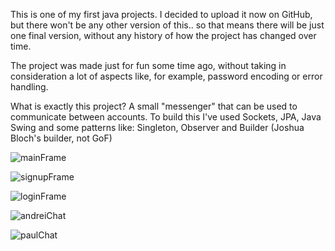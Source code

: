 This is one of my first java projects. I decided to upload it now on GitHub, but there won't be any other version of this.. so that means there will be just one final version, without any history of how the project has changed over time.

The project was made just for fun some time ago, without taking in consideration a lot of aspects like, for example, password encoding or error handling.

What is exactly this project? A small "messenger" that can be used to communicate between accounts.
To build this I've used Sockets, JPA, Java Swing and some patterns like: Singleton, Observer and Builder (Joshua Bloch's builder, not GoF)

![mainFrame](https://github.com/florin06098/fsMessenger/assets/146831453/8d0bb66c-fa75-42f6-b70a-2e217846249c)

![signupFrame](https://github.com/florin06098/fsMessenger/assets/146831453/2c7c2632-1edc-4ea8-b787-541bdfb5a6bf)

![loginFrame](https://github.com/florin06098/fsMessenger/assets/146831453/050d330b-b1a3-4eda-8b03-a1b261ca0193)

![andreiChat](https://github.com/florin06098/fsMessenger/assets/146831453/a46a8ff5-2278-4515-af5d-66eb4df2f2cb)

![paulChat](https://github.com/florin06098/fsMessenger/assets/146831453/89b92452-e8cf-43a2-baca-22b4dc621bb1)

